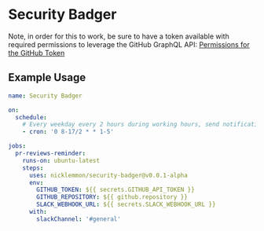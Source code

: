 # Security Badger

Note, in order for this to work, be sure to have a token available with required permissions to
leverage the GitHub GraphQL API:
[Permissions for the GitHub Token](https://docs.github.com/en/free-pro-team@latest/actions/reference/authentication-in-a-workflow#permissions-for-the-github_token)

## Example Usage

```yml
name: Security Badger

on:
  schedule:
    # Every weekday every 2 hours during working hours, send notification
    - cron: '0 8-17/2 * * 1-5'

jobs:
  pr-reviews-reminder:
    runs-on: ubuntu-latest
    steps:
      uses: nicklemmon/security-badger@v0.0.1-alpha
      env:
        GITHUB_TOKEN: ${{ secrets.GITHUB_API_TOKEN }}
        GITHUB_REPOSITORY: ${{ github.repository }}
        SLACK_WEBHOOK_URL: ${{ secrets.SLACK_WEBHOOK_URL }}
      with:
        slackChannel: '#general'
```

